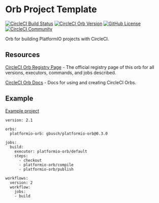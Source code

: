 # Orb Project Template

[![CircleCI Build Status](https://circleci.com/gh/gbusch/platformio-orb/tree/master.svg?style=shield "CircleCI Build Status")](https://circleci.com/gh/gbusch/platformio-orb) [![CircleCI Orb Version](https://img.shields.io/badge/endpoint.svg?url=https://badges.circleci.io/orb/gbusch/platformio-orb)](https://circleci.com/orbs/registry/orb/gbusch/platformio-orb) [![GitHub License](https://img.shields.io/badge/license-MIT-lightgrey.svg)](https://raw.githubusercontent.com/gbusch/platformio-orb/master/LICENSE) [![CircleCI Community](https://img.shields.io/badge/community-CircleCI%20Discuss-343434.svg)](https://discuss.circleci.com/c/ecosystem/orbs)

Orb for building PlatformIO projects with CircleCI.

## Resources

[CircleCI Orb Registry Page](https://circleci.com/orbs/registry/orb/gbusch/platformio-orb) - The official registry page of this orb for all versions, executors, commands, and jobs described.

[CircleCI Orb Docs](https://circleci.com/docs/2.0/orb-intro/#section=configuration) - Docs for using and creating CircleCI Orbs.


## Example
[Example project](https://github.com/gbusch/CircleCI_ESP8266)
```
version: 2.1

orbs:
  platformio-orb: gbusch/platformio-orb@0.3.0

jobs:
  build:
    executor: platformio-orb/default
    steps:
      - checkout
      - platformio-orb/compile
      - platformio-orb/publish

workflows:
  version: 2
  workflow:
    jobs:
    - build
```